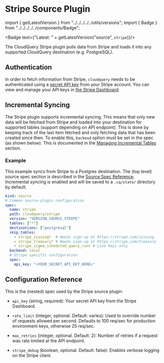 # Stripe Source Plugin

import { getLatestVersion } from "../../../../../utils/versions";
import { Badge } from "../../../../../components/Badge";

<Badge text={"Latest: " + getLatestVersion("source", `stripe`)}/>

The CloudQuery Stripe plugin pulls data from Stripe and loads it into any supported CloudQuery destination (e.g. PostgreSQL).

## Authentication

In order to fetch information from Stripe, `cloudquery` needs to be authenticated using a [secret API key](https://stripe.com/docs/keys) from your Stripe account. You can view and manage your API keys in [the Stripe Dashboard](https://stripe.com/login?redirect=/account/apikeys).

## Incremental Syncing

The Stripe plugin supports incremental syncing. This means that only new data will be fetched from Stripe and loaded into your destination for supported tables (support depending on API endpoint). This is done by keeping track of the last item fetched and only fetching data that has been created since then.
To enable this, `backend` option must be set in the spec (as shown below). This is documented in the [Managing Incremental Tables](/docs/advanced-topics/managing-incremental-tables) section.

### Example

This example syncs from Stripe to a Postgres destination. The (top level) source spec section is described in the [Source Spec Reference](/docs/reference/source-spec). Incremental syncing is enabled and will be saved to a `.cq/state/` directory by default.

```yaml
kind: source
# Common source-plugin configuration
spec:
  name: stripe
  path: cloudquery/stripe
  version: "VERSION_SOURCE_STRIPE"
  tables: ["*"]
  destinations: ["postgresql"]
  skip_tables:
    - stripe_issuing*  # Needs sign-up at https://stripe.com/issuing
    - stripe_treasury* # Needs sign-up at https://stripe.com/treasury
    - stripe_sigma_scheduled_query_runs # Live keys only
  backend: local
  # Stripe specific configuration
  spec:
    api_key: "<YOUR_SECRET_API_KEY_HERE>"
```

## Configuration Reference

This is the (nested) spec used by the Stripe source plugin:

- `api_key` (string, required):
  Your secret API key from the Stripe Dashboard.

- `rate_limit` (integer, optional. Default: varies):
  Used to override number of requests allowed per second. Defaults to 100 req/sec for production environment keys, otherwise 25 req/sec.

- `max_retries` (integer, optional. Default: 2):
  Number of retries if a request was rate limited at the API endpoint.

- `stripe_debug` (boolean, optional. Default: false):
  Enables verbose logging on the Stripe client.
